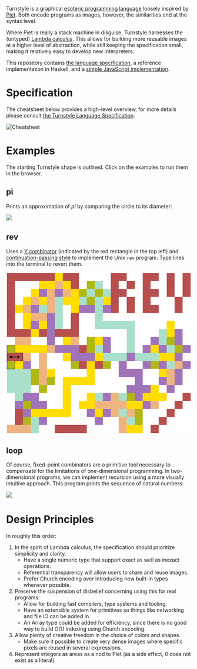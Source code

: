 Turnstyle is a graphical [esoteric programming language] loosely inspired by
[Piet].  Both encode programs as images, however, the similarities end at the
syntax level.

Where Piet is really a stack machine in disguise, Turnstyle harnesses the
(untyped) [Lambda calculus].  This allows for building more reusable images at
a higher level of abstraction, while still keeping the specification small,
making it relatively easy to develop new interpreters.

This repository contains [the language specification](spec/), a reference
implementation in Haskell, and a
[simple JavaScript implementation](turnstyle.js).

# Specification

The cheatsheet below provides a high-level overview, for more details please
consult [the Turnstyle Language Specification](spec/).

![Cheatsheet](spec/cheatsheet.svg)

# Examples

The starting Turnstyle shape is outlined.  Click on the examples to run them in
the browser.

## pi

Prints an approximation of _pi_ by comparing the circle to its diameter:

[![](examples/pi.svg)](examples/pi.png)

## rev

Uses a [Y combinator] (indicated by the red rectangle in the top left)
and [continuation-passing style] to implement the Unix `rev` program.
Type lines into the terminal to revert them.

[![](examples/rev.svg)](examples/rev.png)

## loop

Of course, fixed-point combinators are a primitive tool necessary to compensate
for the limitations of one-dimensional programming.  In two-dimensional
programs, we can implement recursion using a more visually intuitive approach.
This program prints the sequence of natural numbers:

[![](examples/loop.svg)](examples/loop.png)

# Design Principles

In roughly this order:

1.  In the spirit of Lambda calculus, the specification should prioritize
    simplicity and clarity.
     -  Have a single numeric type that support exact as well as inexact
        operations.
     -  Referential transparency will allow users to share and reuse images.
     -  Prefer Church encoding over introducing new built-in types whenever
        possible.
2.  Preserve the suspension of disbelief concerning using this for real
    programs:
     -  Allow for building fast compilers, type systems and tooling.
     -  Have an extensible system for primitives so things like networking and
        file IO can be added in.
     -  An Array type could be added for efficiency, since there is no good way
        to build _O(1)_ indexing using Church encoding.
3.  Allow plenty of creative freedom in the choice of colors and shapes.
     -  Make sure it possible to create very dense images where specific pixels
        are reused in several expressions.
4.  Represent integers as areas as a nod to Piet (as a side effect, 0 does not
    exist as a literal).

[continuation-passing style]: https://en.wikipedia.org/wiki/Continuation-passing_style
[esoteric programming language]: https://en.wikipedia.org/wiki/Esoteric_programming_language
[Lambda calculus]: https://en.wikipedia.org/wiki/Lambda_calculus
[Piet]: https://www.dangermouse.net/esoteric/piet.html
[Y combinator]: https://en.wikipedia.org/wiki/Fixed-point_combinator
